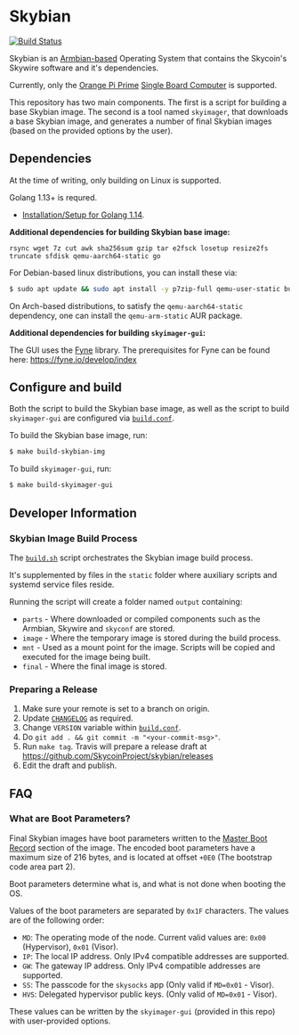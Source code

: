 # Skybian

[![Build Status](https://travis-ci.com/SkycoinProject/skybian.svg?branch=master)](https://travis-ci.com/SkycoinProject/skybian)

Skybian is an [Armbian-based](https://www.armbian.com/) Operating System that contains the Skycoin's Skywire software and it's dependencies.

Currently, only the [Orange Pi Prime](http://www.orangepi.org/OrangePiPrime/) [Single Board Computer](https://en.wikipedia.org/wiki/Single-board_computer) is supported.

This repository has two main components. The first is a script for building a base Skybian image. The second is a tool named `skyimager`, that downloads a base Skybian image, and generates a number of final Skybian images (based on the provided options by the user).

## Dependencies

At the time of writing, only building on Linux is supported.

Golang 1.13+ is requred.
- [Installation/Setup for Golang 1.14](https://github.com/SkycoinProject/skycoin/blob/develop/INSTALLATION.md).

**Additional dependencies for building Skybian base image:**

```
rsync wget 7z cut awk sha256sum gzip tar e2fsck losetup resize2fs truncate sfdisk qemu-aarch64-static go
```

For Debian-based linux distributions, you can install these via:
```bash
$ sudo apt update && sudo apt install -y p7zip-full qemu-user-static build-essential crossbuild-essential-arm64
```

On Arch-based distributions, to satisfy the `qemu-aarch64-static` dependency, one can install the `qemu-arm-static` AUR package.

**Additional dependencies for building `skyimager-gui`:**

The GUI uses the [Fyne](https://github.com/fyne-io) library. The prerequisites for Fyne can be found here: https://fyne.io/develop/index

## Configure and build

Both the script to build the Skybian base image, as well as the script to build `skyimager-gui` are configured via [`build.conf`](./build.conf).

To build the Skybian base image, run:
```bash
$ make build-skybian-img
```

To build `skyimager-gui`, run:
```bash
$ make build-skyimager-gui
```

## Developer Information

### Skybian Image Build Process

The [`build.sh`](./build.sh) script orchestrates the Skybian image build process.

It's supplemented by files in the `static` folder where auxiliary scripts and systemd service files reside.

Running the script will create a folder named `output` containing:
* `parts` - Where downloaded or compiled components such as the Armbian, Skywire and `skyconf` are stored.
* `image` - Where the temporary image is stored during the build process.
* `mnt` - Used as a mount point for the image. Scripts will be copied and executed for the image being built.
* `final` - Where the final image is stored.

### Preparing a Release

1. Make sure your remote is set to a branch on origin.
2. Update [`CHANGELOG`](CHANGELOG.md) as required.
3. Change `VERSION` variable within [`build.conf`](build.conf).
4. Do `git add . && git commit -m "<your-commit-msg>"`.
5. Run `make tag`. Travis will prepare a release draft at https://github.com/SkycoinProject/skybian/releases
6. Edit the draft and publish.

## FAQ

### What are Boot Parameters?

Final Skybian images have boot parameters written to the [Master Boot Record](https://en.wikipedia.org/wiki/Master_boot_record) section of the image. The encoded boot parameters have a maximum size of 216 bytes, and is located at offset `+0E0` (The bootstrap code area part 2).

Boot parameters determine what is, and what is not done when booting the OS.

Values of the boot parameters are separated by `0x1F` characters. The values are of the following order:
- `MD`: The operating mode of the node. Current valid values are: `0x00` (Hypervisor), `0x01` (Visor).
- `IP`: The local IP address. Only IPv4 compatible addresses are supported.
- `GW`: The gateway IP address. Only IPv4 compatible addresses are supported.
- `SS`: The passcode for the `skysocks` app (Only valid if `MD=0x01` - Visor).
- `HVS`: Delegated hypervisor public keys. (Only valid of `MD=0x01` - Visor).

These values can be written by the `skyimager-gui` (provided in this repo) with user-provided options.


